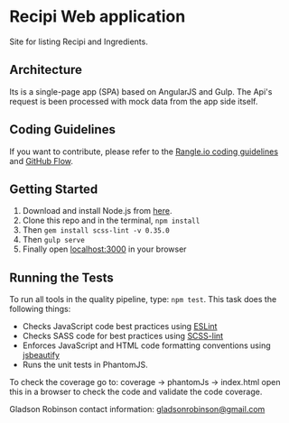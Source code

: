 # Recipi Web application

Site for listing Recipi and Ingredients.

## Architecture

Its is a single-page app (SPA) based on AngularJS and Gulp.
The Api's request is been processed with mock data from the app side itself.

## Coding Guidelines
If you want to contribute, please refer to the [Rangle.io coding guidelines](http://rangle.io/guidelines/) and [GitHub Flow](https://guides.github.com/introduction/flow/).

## Getting Started
1. Download and install Node.js from [here](http://nodejs.org/download/).
2. Clone this repo and in the terminal, `npm install`
3. Then `gem install scss-lint -v 0.35.0`
3. Then `gulp serve`
5. Finally open [localhost:3000](http://localhost:3000) in your browser

## Running the Tests
To run all tools in the quality pipeline, type: `npm test`.  This task does the following things:
* Checks JavaScript code best practices using [ESLint](https://www.npmjs.com/package/eslint)
* Checks SASS code for best practices using [SCSS-lint](https://rubygems.org/gems/scss-lint/versions/0.35.0)
* Enforces JavaScript and HTML code formatting conventions using [jsbeautify](https://www.npmjs.com/package/jsbeautify)
* Runs the unit tests in PhantomJS.

To check the coverage go to: coverage -> phantomJs -> index.html open this in a browser to check the code and validate the code coverage.

Gladson Robinson contact information: gladsonrobinson@gmail.com
